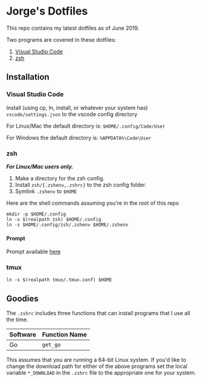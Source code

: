 # Jorge's Dotfiles

This repo contains my latest dotfiles as of June 2019.

Two programs are covered in these dotfiles:

1. [Visual Studio Code](https://code.visualstudio.com)
2. [zsh](https://www.zsh.org)

## Installation

### Visual Studio Code

Install (using cp, ln, install, or whatever your system has) `vscode/settings.json` to the vscode config directory

For Linux/Mac the default directory is: `$HOME/.config/Code/User`

For Windows the default directory is: `%APPDATA%\Code\User`

### zsh

***For Linux/Mac users only.***

1. Make a directory for the zsh config.
2. Install `zsh/{.zshenv,.zshrc}` to the zsh config folder.
3. Symlink `.zshenv` to `$HOME`

Here are the shell commands assuming you're in the root of this repo

```shell
mkdir -p $HOME/.config
ln -s $(realpath zsh) $HOME/.config
ln -s $HOME/.config/zsh/.zshenv $HOME/.zshenv
```

#### Prompt

Prompt available [here](https://starship.rs/)

### tmux

```shell
ln -s $(realpath tmux/.tmux.conf) $HOME
```

## Goodies

The `.zshrc` includes three functions that can install programs that I use all the time.

| Software | Function Name |
| -------- | ------------- |
| Go       | `get_go`      |

This assumes that you are running a 64-bit Linux system.
If you'd like to change the download path for either of the above programs set the local variable `*_DOWNLOAD` in the `.zshrc` file to the appropriate one for your system.
